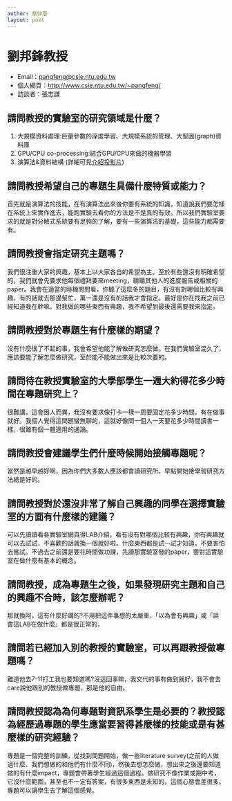 ```yaml
---
author: 蔡仲恩
layout: post
---
```

#  劉邦鋒教授
- Email：pangfeng@csie.ntu.edu.tw
- 個人網頁：<http://www.csie.ntu.edu.tw/~pangfeng/>
- 訪談者：張志謙

## 請問教授的實驗室的研究領域是什麼？
1. 大規模資料處理:巨量參數的深度學習、大規模系統的管理、大型圖(graph)資料庫
2. GPU/CPU co-processing:結合GPU/CPU來做的機器學習
3. 演算法&資料結構
(詳細可見[介紹投影片](https://docs.google.com/presentation/d/18FmHFZlpZNvf2F6tjko43B5QLaw2hma1Y5JK9-oqoKw/edit#slide=id.g216ede8adb_0_20))

## 請問教授希望自己的專題生具備什麼特質或能力？
首先就是演算法的技能，在有演算法出來後你要有系統的知識，知道說我們要怎樣在系統上來實作進去，能跑實驗去看你的方法是不是真的有效。所以我們實驗室要求的就是對分散式系統要有足夠的了解，要有一些演算法的基礎，這些能力都需要有。

## 請問教授會指定研究主題嗎？
我們很注重大家的興趣，基本上以大家各自的希望為主。至於有些還沒有明確希望的，我們就會先要求他每個禮拜要來meeting，聽聽其他人的進度報告或相關的paper。我會在適當的時機問問看，你聽了這麼多的題目，有沒有對哪個比較有興趣，有的話就去那邊幫忙，萬一還是沒有的話我才會指定。最好是你在找我之前已經知道我在幹嘛，對我做的哪些東西有興趣，我不希望到最後還需要我來指定。

## 請問教授對於專題生有什麼樣的期望？
沒有什麼很了不起的事，我會希望他能了解做研究怎麼做。在我們實驗室混久了，應該要能了解怎麼做研究，至於能不能做出來是比較次要的。

## 請問待在教授實驗室的大學部學生一週大約得花多少時間在專題研究上？
很難講，這會因人而異，我沒有要求像打卡一樣一周要固定花多少時間，有在做事就好。我個人覺得這問題蠻無聊的，這就好像問一個人一天要花多少時間讀書一樣，很難有個一體適用的通論。

## 請問教授會建議學生們什麼時候開始接觸專題呢？
當然是越早越好啊，因為你們大多數人應該都會讀研究所，早點開始接學習研究方法總是好的。

## 請問教授對於還沒非常了解自己興趣的同學在選擇實驗室的方面有什麼樣的建議？
可以先讀讀看各實驗室網頁得LAB介紹，看有沒有對哪個比較有興趣，你有興趣就可以去試試，不喜歡的話就換一個就好啦。什麼東西都是試一試才知道，不要害怕去嘗試。不過去之前還是要花時間做功課，先讀那實驗室發的paper，要對這實驗室在做什麼有基本的概念。

## 請問教授，成為專題生之後，如果發現研究主題和自己的興趣不合時，該怎麼辦呢？
那就換阿，這有什麼好講的?不用把這件事想的太嚴重，「以為會有興趣」或「誤會這LAB在做什麼」都是很正常的，

## 請問若已經加入別的教授的實驗室，可以再跟教授做專題嗎？
難道他去7-11打工我也要知道嗎?沒這回事嘛，我交代的事有做到就好，我不會去care說他跟別的教授做專題，那是他的自由。

## 請問教授認為為何專題對資訊系學生是必要的？教授認為經歷過專題的學生應當要習得甚麼樣的技能或是有甚麼樣的研究經驗？
專題是一個完整的訓練，從找到問題開始，做一些literature survey(之前的人做過什麼、我們想做的和他們有什麼不同)，然後去想怎麼做，想出來之後還要知道做的有什麼impact，專題會帶著學生經過這個過程。做研究不像作業或期中考，它沒什麼範圍，甚至也不一定有答案，有很多東西是未知的，這個心態會差很多。專題可以讓學生去了解這個感覺。
